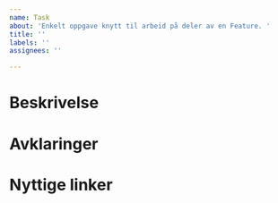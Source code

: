 ```yaml
---
name: Task
about: 'Enkelt oppgave knytt til arbeid på deler av en Feature. '
title: ''
labels: ''
assignees: ''

---
```


# Beskrivelse


# Avklaringer


# Nyttige linker

